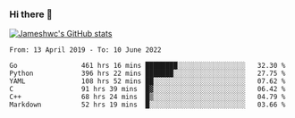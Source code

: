 ### Hi there 👋

[![Jameshwc's GitHub stats](https://github-readme-stats.vercel.app/api?username=jameshwc)](https://github.com/anuraghazra/github-readme-stats)

<!--START_SECTION:waka-->

```text
From: 13 April 2019 - To: 10 June 2022

Go                461 hrs 16 mins ████████░░░░░░░░░░░░░░░░░   32.30 %
Python            396 hrs 22 mins ███████░░░░░░░░░░░░░░░░░░   27.75 %
YAML              108 hrs 52 mins ██░░░░░░░░░░░░░░░░░░░░░░░   07.62 %
C                 91 hrs 39 mins  █▓░░░░░░░░░░░░░░░░░░░░░░░   06.42 %
C++               68 hrs 24 mins  █▒░░░░░░░░░░░░░░░░░░░░░░░   04.79 %
Markdown          52 hrs 19 mins  █░░░░░░░░░░░░░░░░░░░░░░░░   03.66 %
```

<!--END_SECTION:waka-->